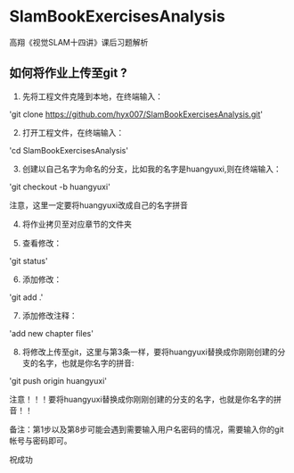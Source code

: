 # SlamBookExercisesAnalysis
高翔《视觉SLAM十四讲》课后习题解析

## 如何将作业上传至git ?

1. 先将工程文件克隆到本地，在终端输入：

'git clone https://github.com/hyx007/SlamBookExercisesAnalysis.git'

2. 打开工程文件，在终端输入：

'cd SlamBookExercisesAnalysis'

3. 创建以自己名字为命名的分支，比如我的名字是huangyuxi,则在终端输入：

'git checkout -b huangyuxi'

注意，这里一定要将huangyuxi改成自己的名字拼音

4. 将作业拷贝至对应章节的文件夹

5. 查看修改：

'git status'

6. 添加修改：

'git add .'

7. 添加修改注释：

'add new chapter files'

8. 将修改上传至git，这里与第3条一样，要将huangyuxi替换成你刚刚创建的分支的名字，也就是你名字的拼音:

'git push origin huangyuxi'

注意！！！要将huangyuxi替换成你刚刚创建的分支的名字，也就是你名字的拼音！！

备注：第1步以及第8步可能会遇到需要输入用户名密码的情况，需要输入你的git帐号与密码即可。

祝成功
